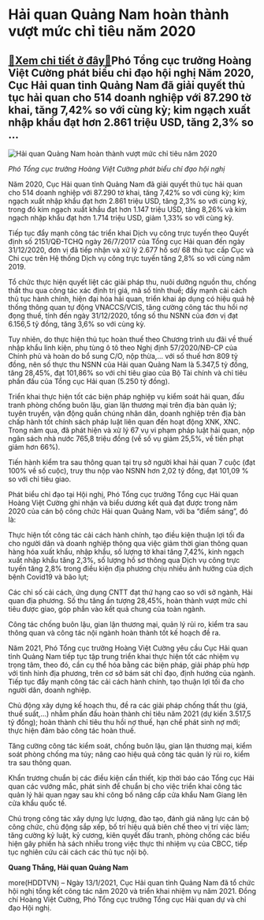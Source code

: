 Hải quan Quảng Nam hoàn thành vượt mức chỉ tiêu năm 2020
========================================================

[:gift:Xem chi tiết ở đây:gift:](https://hddtvn.com/hai-quan-quang-nam-hoan-thanh-vuot-muc-chi-tieu-nam-2020/)Phó Tổng cục trưởng Hoàng Việt Cường phát biểu chỉ đạo hội nghị Năm 2020, Cục Hải quan tỉnh Quảng Nam đã giải quyết thủ tục hải quan cho 514 doanh nghiệp với 87.290 tờ khai, tăng 7,42% so với cùng kỳ; kim ngạch xuất nhập khẩu đạt hơn 2.861 triệu USD, tăng 2,3% so …
-------------------------------------------------------------------------------------------------------------------------------------------------------------------------------------------------------------------------------------------------------------------------





![Hải quan Quảng Nam hoàn thành vượt mức chỉ tiêu năm 2020](https://hddtvn.com/wp-content/uploads/2021/01/1754_z2278710870688_305d64c6240f1af6f340d28f03d92a37.jpg "Hải quan Quảng Nam hoàn thành vượt mức chỉ tiêu năm 2020")



*Phó Tổng cục trưởng Hoàng Việt Cường phát biểu chỉ đạo hội nghị* 


Năm 2020, Cục Hải quan tỉnh Quảng Nam đã giải quyết thủ tục hải quan cho 514 doanh nghiệp với 87.290 tờ khai, tăng 7,42% so với cùng kỳ; kim ngạch xuất nhập khẩu đạt hơn 2.861 triệu USD, tăng 2,3% so với cùng kỳ, trong đó kim ngạch xuất khẩu đạt hơn 1.147 triệu USD, tăng 8,26% và kim ngạch nhập khẩu đạt hơn 1.714 triệu USD, giảm 1,33% so với cùng kỳ.


Tiếp tục đẩy mạnh công tác triển khai Dịch vụ công trực tuyến theo Quyết định số 2151/QĐ-TCHQ ngày 26/7/2017 của Tổng cục Hải quan đến ngày 31/12/2020, đơn vị đã tiếp nhận và xử lý 2.677 hồ sơ/ 68 thủ tục cấp Cục và Chi cục trên Hệ thống Dịch vụ công trực tuyến tăng 2,8% so với cùng năm 2019.


Tổ chức thực hiện quyết liệt các giải pháp thu, nuôi dưỡng nguồn thu, chống thất thu qua công tác xác định trị giá, mã số tính thuế; đẩy mạnh cải cách thủ tục hành chính, hiện đại hóa hải quan, triển khai áp dụng có hiệu quả hệ thống thông quan tự động VNACCS/VCIS, tăng cường công tác thu hồi nợ đọng thuế, tính đến ngày 31/12/2020, tổng số thu NSNN của đơn vị đạt 6.156,5 tỷ đồng, tăng 3,6% so với cùng kỳ.


Tuy nhiên, do thực hiện thủ tục hoàn thuế theo Chương trình ưu đãi về thuế nhập khẩu linh kiện, phụ tùng ô tô theo Nghị định 57/2020/NĐ-CP của Chính phủ và hoàn do bổ sung C/O, nộp thừa,… với số thuế hơn 809 tỷ đồng, nên số thực thu NSNN của Hải quan Quảng Nam là 5.347,5 tỷ đồng, tăng 28,45%, đạt 101,86% so với chỉ tiêu giao của Bộ Tài chính và chỉ tiêu phấn đấu của Tổng cục Hải quan (5.250 tỷ đồng).


Triển khai thực hiện tốt các biện pháp nghiệp vụ kiểm soát hải quan, đấu tranh phòng chống buôn lậu, gian lận thương mại trên địa bàn quản lý; tuyên truyền, vận động quần chúng nhân dân, doanh nghiệp trên địa bàn chấp hành tốt chính sách pháp luật liên quan đến hoạt động XNK, XNC. Trong năm qua, đã phát hiện và xử lý 67 vụ vi phạm pháp luật hải quan, nộp ngân sách nhà nước 765,8 triệu đồng (về số vụ giảm 25,5%, về tiền phạt giảm hơn 66%).


Tiến hành kiểm tra sau thông quan tại trụ sở người khai hải quan 7 cuộc (đạt 100% về số cuộc), truy thu nộp vào NSNN hơn 2,02 tỷ đồng, đạt 101,09 % so với chỉ tiêu giao.


Phát biểu chỉ đạo tại Hội nghị, Phó Tổng cục trưởng Tổng cục Hải quan Hoàng Việt Cường ghi nhận và biểu dương kết quả đạt được trong năm 2020 của cán bộ công chức Hải quan Quảng Nam, với ba “điểm sáng”, đó là:


Thực hiện tốt công tác cải cách hành chính, tạo điều kiện thuận lợi tối đa cho người dân và doanh nghiệp thông qua việc giảm thời gian thông quan hàng hóa xuất khẩu, nhập khẩu, số lượng tờ khai tăng 7,42%, kinh ngạch xuất nhập khẩu tăng 2,3%, số lượng hồ sơ thông qua Dịch vụ công trực tuyến tăng 2,8% trong điều kiện địa phương chịu nhiều ảnh hưởng của dịch bệnh Covid19 và bão lụt;


Các chỉ số cải cách, ứng dụng CNTT đạt thứ hạng cao so với sở ngành, Hải quan địa phương. Số thu tăng ấn tượng 28,45%, hoàn thành vượt mức chỉ tiêu được giao, góp phần vào kết quả chung của toàn ngành.


Công tác chống buôn lậu, gian lận thương mại, quản lý rủi ro, kiểm tra sau thông quan và công tác nội ngành hoàn thành tốt kế hoạch đề ra.


Năm 2021, Phó Tổng cục trưởng Hoàng Việt Cường yêu cầu Cục Hải quan tỉnh Quảng Nam tiếp tục tập trung triển khai thực hiện tốt các nhiệm vụ trọng tâm, theo đó, cần cụ thể hóa bằng các biện pháp, giải pháp phù hợp với tình hình địa phương, trên cơ sở bám sát chỉ đạo, định hướng của ngành. Tiếp tục đẩy mạnh công tác cải cách hành chính, tạo thuận lợi tối đa cho người dân, doanh nghiệp.


Chủ động xây dựng kế hoạch thu, đề ra các giải pháp chống thất thu (giá, thuế suất,…) nhằm phấn đấu hoàn thành chỉ tiêu năm 2021 (dự kiến 3.517,5 tỷ đồng); hoàn thành chỉ tiêu thu hồi nợ thuế, hạn chế phát sinh nợ mới; thực hiện đảm bảo công tác hoàn thuế.


Tăng cường công tác kiểm soát, chống buôn lậu, gian lận thương mại, kiểm soát phòng chống ma túy; nâng cao hiệu quả công tác quản lý rủi ro, kiểm tra sau thông quan.


Khẩn trương chuẩn bị các điều kiện cần thiết, kịp thời báo cáo Tổng cục Hải quan các vướng mắc, phát sinh để chuẩn bị cho việc triển khai công tác quản lý hải quan ngay sau khi công bố nâng cấp cửa khẩu Nam Giang lên cửa khẩu quốc tế.


Chú trọng công tác xây dựng lực lượng, đào tạo, đánh giá năng lực cán bộ công chức, chủ động sắp xếp, bố trí hiệu quả biên chế theo vị trí việc làm; tăng cường kỷ luật, kỷ cương, kiên quyết đấu tranh, phòng chống các biểu hiện gây phiền hà sách nhiễu trong việc thực thi nhiệm vụ của CBCC, tiếp tục nghiên cứu cải cách các thủ tục nội bộ.




**Quang Thắng, Hải quan Quảng Nam**



more(HDDTVN) – Ngày 13/1/2021, Cục Hải quan tỉnh Quảng Nam đã tổ chức hội nghị tổng kết công tác năm 2020 và triển khai nhiệm vụ năm 2021. Đồng chí Hoàng Việt Cường, Phó Tổng cục trưởng Tổng cục Hải quan dự và chỉ đạo Hội nghị.

